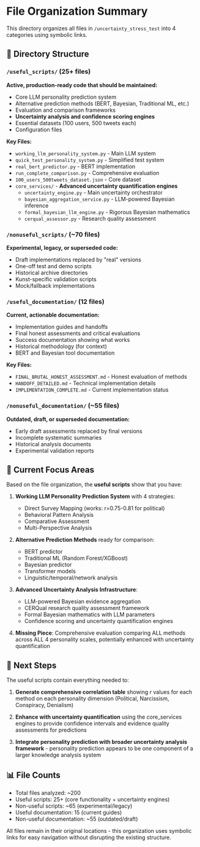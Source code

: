 # File Organization Summary

This directory organizes all files in `/uncertainty_stress_test` into 4 categories using symbolic links.

## 📁 Directory Structure

### `/useful_scripts/` (25+ files)
**Active, production-ready code that should be maintained:**
- Core LLM personality prediction system
- Alternative prediction methods (BERT, Bayesian, Traditional ML, etc.)
- Evaluation and comparison frameworks  
- **Uncertainty analysis and confidence scoring engines**
- Essential datasets (100 users, 500 tweets each)
- Configuration files

**Key Files:**
- `working_llm_personality_system.py` - Main LLM system
- `quick_test_personality_system.py` - Simplified test system
- `real_bert_predictor.py` - BERT implementation
- `run_complete_comparison.py` - Comprehensive evaluation
- `100_users_500tweets_dataset.json` - Core dataset
- `core_services/` - **Advanced uncertainty quantification engines**
  - `uncertainty_engine.py` - Main uncertainty orchestrator
  - `bayesian_aggregation_service.py` - LLM-powered Bayesian inference
  - `formal_bayesian_llm_engine.py` - Rigorous Bayesian mathematics
  - `cerqual_assessor.py` - Research quality assessment

### `/nonuseful_scripts/` (~70 files)
**Experimental, legacy, or superseded code:**
- Draft implementations replaced by "real" versions
- One-off test and demo scripts
- Historical archive directories
- Kunst-specific validation scripts
- Mock/fallback implementations

### `/useful_documentation/` (12 files)
**Current, actionable documentation:**
- Implementation guides and handoffs
- Final honest assessments and critical evaluations
- Success documentation showing what works
- Historical methodology (for context)
- BERT and Bayesian tool documentation

**Key Files:**
- `FINAL_BRUTAL_HONEST_ASSESSMENT.md` - Honest evaluation of methods
- `HANDOFF_DETAILED.md` - Technical implementation details
- `IMPLEMENTATION_COMPLETE.md` - Current implementation status

### `/nonuseful_documentation/` (~55 files)
**Outdated, draft, or superseded documentation:**
- Early draft assessments replaced by final versions
- Incomplete systematic summaries
- Historical analysis documents
- Experimental validation reports

## 🎯 Current Focus Areas

Based on the file organization, the **useful scripts** show that you have:

1. **Working LLM Personality Prediction System** with 4 strategies:
   - Direct Survey Mapping (works: r=0.75-0.81 for political)
   - Behavioral Pattern Analysis
   - Comparative Assessment  
   - Multi-Perspective Analysis

2. **Alternative Prediction Methods** ready for comparison:
   - BERT predictor
   - Traditional ML (Random Forest/XGBoost)
   - Bayesian predictor
   - Transformer models
   - Linguistic/temporal/network analysis

3. **Advanced Uncertainty Analysis Infrastructure**:
   - LLM-powered Bayesian evidence aggregation
   - CERQual research quality assessment framework
   - Formal Bayesian mathematics with LLM parameters
   - Confidence scoring and uncertainty quantification engines

4. **Missing Piece**: Comprehensive evaluation comparing ALL methods across ALL 4 personality scales, potentially enhanced with uncertainty quantification

## 🚀 Next Steps

The useful scripts contain everything needed to:

1. **Generate comprehensive correlation table** showing r values for each method on each personality dimension (Political, Narcissism, Conspiracy, Denialism)

2. **Enhance with uncertainty quantification** using the core_services engines to provide confidence intervals and evidence quality assessments for predictions

3. **Integrate personality prediction with broader uncertainty analysis framework** - personality prediction appears to be one component of a larger knowledge analysis system

## 📊 File Counts
- Total files analyzed: ~200
- Useful scripts: 25+ (core functionality + uncertainty engines)
- Non-useful scripts: ~65 (experimental/legacy)
- Useful documentation: 15 (current guides)
- Non-useful documentation: ~55 (outdated/draft)

All files remain in their original locations - this organization uses symbolic links for easy navigation without disrupting the existing structure.